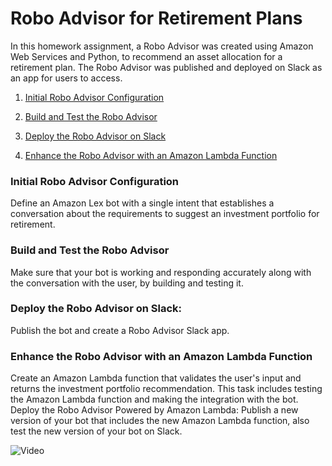 # Robo Advisor for Retirement Plans

In this homework assignment, a Robo Advisor was created using Amazon Web Services and Python, to recommend an asset allocation for a retirement plan. The Robo Advisor was published and deployed on Slack as an app for users to access. 


1. [Initial Robo Advisor Configuration](Initial-Robo-Advisor-Configuration)

2. [Build and Test the Robo Advisor](Build-and-Test-the-Robo-Advisor)

3. [Deploy the Robo Advisor on Slack](Deploy-the-Robo-Advisor-on-Slack) 

4. [Enhance the Robo Advisor with an Amazon Lambda Function](Enhance-the-Robo-Advisor-with-an-Amazon-Lambda-Function)


### Initial Robo Advisor Configuration

  Define an Amazon Lex bot with a single intent that establishes a conversation about the requirements to suggest an investment portfolio for retirement.
  
### Build and Test the Robo Advisor

  Make sure that your bot is working and responding accurately along with the conversation with the user, by building and testing it.
  
### Deploy the Robo Advisor on Slack: 
 
  Publish the bot and create a Robo Advisor Slack app.
 
###  Enhance the Robo Advisor with an Amazon Lambda Function

  Create an Amazon Lambda function that validates the user's input and returns the investment portfolio recommendation. This task includes testing the Amazon Lambda function and making the integration with the bot.
  Deploy the Robo Advisor Powered by Amazon Lambda: Publish a new version of your bot that includes the new Amazon Lambda function, also test the new version of your bot on Slack.

![Video](Images/Media1.gif)
